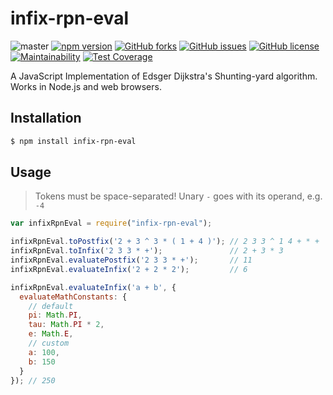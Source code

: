 # infix-rpn-eval

![master](https://github.com/semyonf/infix-rpn-eval/actions/workflows/ci.yml/badge.svg?branch=master)
[![npm version](https://badge.fury.io/js/infix-rpn-eval.svg)](https://badge.fury.io/js/infix-rpn-eval)
[![GitHub forks](https://img.shields.io/github/forks/semyonf/infix-rpn-eval.svg)](https://github.com/semyonf/infix-rpn-eval/network)
[![GitHub issues](https://img.shields.io/github/issues/semyonf/infix-rpn-eval.svg)](https://github.com/semyonf/infix-rpn-eval/issues)
[![GitHub license](https://img.shields.io/github/license/semyonf/infix-rpn-eval.svg)](https://github.com/semyonf/infix-rpn-eval/blob/master/LICENSE)
[![Maintainability](https://api.codeclimate.com/v1/badges/b975d2aca75290c17cd5/maintainability)](https://codeclimate.com/github/semyonf/infix-rpn-eval/maintainability)
[![Test Coverage](https://api.codeclimate.com/v1/badges/b975d2aca75290c17cd5/test_coverage)](https://codeclimate.com/github/semyonf/infix-rpn-eval/test_coverage)

A JavaScript Implementation of Edsger Dijkstra's Shunting-yard algorithm. Works in Node.js and web browsers.

## Installation

```bash
$ npm install infix-rpn-eval
```

## Usage

> Tokens must be space-separated! Unary `-` goes with its operand, e.g. `-4`

```js
var infixRpnEval = require("infix-rpn-eval");

infixRpnEval.toPostfix('2 + 3 ^ 3 * ( 1 + 4 )'); // 2 3 3 ^ 1 4 + * +
infixRpnEval.toInfix('2 3 3 * +');               // 2 + 3 * 3
infixRpnEval.evaluatePostfix('2 3 3 * +');       // 11
infixRpnEval.evaluateInfix('2 + 2 * 2');         // 6

infixRpnEval.evaluateInfix('a + b', {
  evaluateMathConstants: {
    // default
    pi: Math.PI,
    tau: Math.PI * 2,
    e: Math.E,
    // custom
    a: 100,
    b: 150
  }
}); // 250
```
